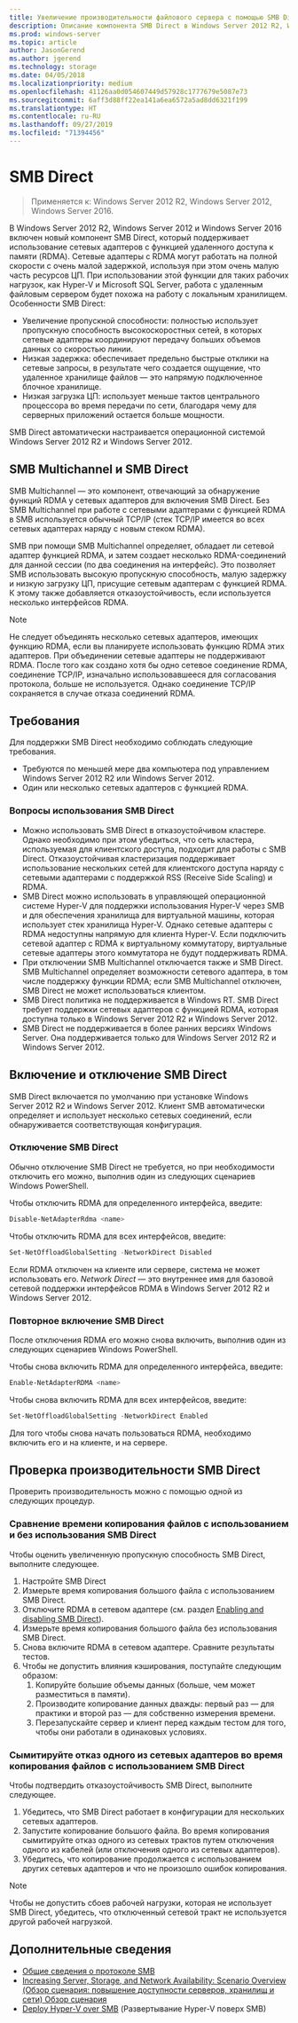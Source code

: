 ```yaml
---
title: Увеличение производительности файлового сервера с помощью SMB Direct
description: Описание компонента SMB Direct в Windows Server 2012 R2, Windows Server 2012 и Windows Server 2016.
ms.prod: windows-server
ms.topic: article
author: JasonGerend
ms.author: jgerend
ms.technology: storage
ms.date: 04/05/2018
ms.localizationpriority: medium
ms.openlocfilehash: 41126aa0d054607449d57928c1777679e5087e73
ms.sourcegitcommit: 6aff3d88ff22ea141a6ea6572a5ad8dd6321f199
ms.translationtype: HT
ms.contentlocale: ru-RU
ms.lasthandoff: 09/27/2019
ms.locfileid: "71394456"
---
```

# <a name="smb-direct"></a>SMB Direct

>Применяется к: Windows Server 2012 R2, Windows Server 2012, Windows Server 2016.

В Windows Server 2012 R2, Windows Server 2012 и Windows Server 2016 включен новый компонент SMB Direct, который поддерживает использование сетевых адаптеров с функцией удаленного доступа к памяти (RDMA). Сетевые адаптеры с RDMA могут работать на полной скорости с очень малой задержкой, используя при этом очень малую часть ресурсов ЦП. При использовании этой функции для таких рабочих нагрузок, как Hyper-V и Microsoft SQL Server, работа с удаленным файловым сервером будет похожа на работу с локальным хранилищем. Особенности SMB Direct:

- Увеличение пропускной способности: полностью использует пропускную способность высокоскоростных сетей, в которых сетевые адаптеры координируют передачу больших объемов данных со скоростью линии.
- Низкая задержка: обеспечивает предельно быстрые отклики на сетевые запросы, в результате чего создается ощущение, что удаленное хранилище файлов — это напрямую подключенное блочное хранилище.
- Низкая загрузка ЦП: использует меньше тактов центрального процессора во время передачи по сети, благодаря чему для серверных приложений остается больше мощности.

SMB Direct автоматически настраивается операционной системой Windows Server 2012 R2 и Windows Server 2012.

## <a name="smb-multichannel-and-smb-direct"></a>SMB Multichannel и SMB Direct

SMB Multichannel — это компонент, отвечающий за обнаружение функций RDMA у сетевых адаптеров для включения SMB Direct. Без SMB Multichannel при работе с сетевыми адаптерами с функцией RDMA в SMB используется обычный TCP/IP (стек TCP/IP имеется во всех сетевых адаптерах наряду с новым стеком RDMA).

SMB при помощи SMB Multichannel определяет, обладает ли сетевой адаптер функцией RDMA, и затем создает несколько RDMA-соединений для данной сессии (по два соединения на интерфейс). Это позволяет SMB использовать высокую пропускную способность, малую задержку и низкую загрузку ЦП, присущие сетевым адаптерам с функцией RDMA. К этому также добавляется отказоустойчивость, если используется несколько интерфейсов RDMA.

>[!NOTE]
>Не следует объединять несколько сетевых адаптеров, имеющих функцию RDMA, если вы планируете использовать функцию RDMA этих адаптеров. При объединении сетевые адаптеры не поддерживают RDMA.
>После того как создано хотя бы одно сетевое соединение RDMA, соединение TCP/IP, изначально использовавшееся для согласования протокола, больше не используется. Однако соединение TCP/IP сохраняется в случае отказа соединений RDMA.

## <a name="requirements"></a>Требования

Для поддержки SMB Direct необходимо соблюдать следующие требования.

- Требуются по меньшей мере два компьютера под управлением Windows Server 2012 R2 или Windows Server 2012.
- Один или несколько сетевых адаптеров с функцией RDMA.

### <a name="considerations-when-using-smb-direct"></a>Вопросы использования SMB Direct

- Можно использовать SMB Direct в отказоустойчивом кластере. Однако необходимо при этом убедиться, что сеть кластера, используемая для клиентского доступа, подходит для работы с SMB Direct. Отказоустойчивая кластеризация поддерживает использование нескольких сетей для клиентского доступа наряду с сетевыми адаптерами с поддержкой RSS (Receive Side Scaling) и RDMA.
- SMB Direct можно использовать в управляющей операционной системе Hyper-V для поддержки использования Hyper-V через SMB и для обеспечения хранилища для виртуальной машины, которая использует стек хранилища Hyper-V. Однако сетевые адаптеры с RDMA недоступны напрямую для клиента Hyper-V. Если подключить сетевой адаптер с RDMA к виртуальному коммутатору, виртуальные сетевые адаптеры этого коммутатора не будут поддерживать RDMA.
- При отключении SMB Multichannel отключается также и SMB Direct. SMB Multichannel определяет возможности сетевого адаптера, в том числе поддержку функции RDMA; если SMB Multichannel отключен, SMB Direct не может использоваться клиентом.
- SMB Direct политика не поддерживается в Windows RT. SMB Direct требует поддержки сетевых адаптеров с функцией RDMA, которая доступна только в Windows Server 2012 R2 и Windows Server 2012.
- SMB Direct не поддерживается в более ранних версиях Windows Server. Она поддерживается только для Windows Server 2012 R2 и Windows Server 2012.

## <a name="enabling-and-disabling-smb-direct"></a>Включение и отключение SMB Direct

SMB Direct включается по умолчанию при установке Windows Server 2012 R2 и Windows Server 2012. Клиент SMB автоматически определяет и использует несколько сетевых соединений, если обнаруживается соответствующая конфигурация.

### <a name="disable-smb-direct"></a>Отключение SMB Direct

Обычно отключение SMB Direct не требуется, но при необходимости отключить его можно, выполнив один из следующих сценариев Windows PowerShell.

Чтобы отключить RDMA для определенного интерфейса, введите:

```PowerShell
Disable-NetAdapterRdma <name>
```

Чтобы отключить RDMA для всех интерфейсов, введите:

```PowerShell
Set-NetOffloadGlobalSetting -NetworkDirect Disabled
```

Если RDMA отключен на клиенте или сервере, система не может использовать его. *Network Direct* — это внутреннее имя для базовой сетевой поддержки интерфейсов RDMA в Windows Server 2012 R2 и Windows Server 2012.

### <a name="re-enable-smb-direct"></a>Повторное включение SMB Direct

После отключения RDMA его можно снова включить, выполнив один из следующих сценариев Windows PowerShell.

Чтобы снова включить RDMA для определенного интерфейса, введите:

```PowerShell
Enable-NetAdapterRDMA <name>
```

Чтобы снова включить RDMA для всех интерфейсов, введите:

```PowerShell
Set-NetOffloadGlobalSetting -NetworkDirect Enabled
```

Для того чтобы снова начать пользоваться RDMA, необходимо включить его и на клиенте, и на сервере.

## <a name="test-performance-of-smb-direct"></a>Проверка производительности SMB Direct

Проверить производительность можно с помощью одной из следующих процедур.

### <a name="compare-a-file-copy-with-and-without-using-smb-direct"></a>Сравнение времени копирования файлов с использованием и без использования SMB Direct

Чтобы оценить увеличенную пропускную способность SMB Direct, выполните следующее.

1. Настройте SMB Direct
2. Измерьте время копирования большого файла с использованием SMB Direct.
3. Отключите RDMA в сетевом адаптере (см. раздел [Enabling and disabling SMB Direct](#enabling-and-disabling-smb-direct)).
4. Измерьте время копирования большого файла без использования SMB Direct.
5. Снова включите RDMA в сетевом адаптере. Сравните результаты тестов.
6. Чтобы не допустить влияния кэширования, поступайте следующим образом:
    1. Копируйте большие объемы данных (больше, чем может разместиться в памяти).
    2. Производите копирование данных дважды: первый раз — для практики и второй раз — для собственно измерения времени.
    3. Перезапускайте сервер и клиент перед каждым тестом для того, чтобы они работали в одинаковых условиях.

### <a name="fail-one-of-multiple-network-adapters-during-a-file-copy-with-smb-direct"></a>Сымитируйте отказ одного из сетевых адаптеров во время копирования файлов с использованием SMB Direct

Чтобы подтвердить отказоустойчивость SMB Direct, выполните следующее.

1. Убедитесь, что SMB Direct работает в конфигурации для нескольких сетевых адаптеров.
2. Запустите копирование большого файла. Во время копирования сымитируйте отказ одного из сетевых трактов путем отключения одного из кабелей (или отключения одного из сетевых адаптеров).
3. Убедитесь, что копирование продолжается с использованием других сетевых адаптеров и что не произошло ошибок копирования.

>[!NOTE]
>Чтобы не допустить сбоев рабочей нагрузки, которая не использует SMB Direct, убедитесь, что отключенный сетевой тракт не используется другой рабочей нагрузкой.

## <a name="more-information"></a>Дополнительные сведения

- [Общие сведения о протоколе SMB](file-server-smb-overview.md)
- [Increasing Server, Storage, and Network Availability: Scenario Overview (Обзор сценария: повышение доступности серверов, хранилищ и сети) Обзор сценария](<https://docs.microsoft.com/previous-versions/windows/it-pro/windows-server-2012-r2-and-2012/hh831437(v%3dws.11)>)
- [Deploy Hyper-V over SMB](<https://docs.microsoft.com/previous-versions/windows/it-pro/windows-server-2012-r2-and-2012/jj134187(v%3dws.11)>) (Развертывание Hyper-V поверх SMB)
